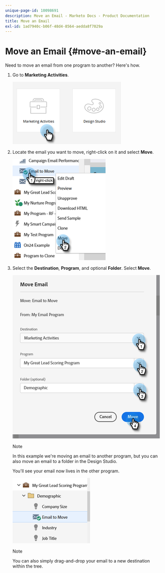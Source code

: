 ```yaml
---
unique-page-id: 10098691
description: Move an Email - Marketo Docs - Product Documentation
title: Move an Email
exl-id: 1ad7940c-b06f-48d4-8564-aedda8f7029a
---
```

# Move an Email {#move-an-email}

Need to move an email from one program to another? Here's how.

1. Go to **Marketing Activities**.

   ![](assets/move-an-email-1.png)

1. Locate the email you want to move, right-click on it and select **Move**.

   ![](assets/move-an-email-2.png)

1. Select the **Destination**, **Program**, and optional **Folder**. Select **Move**.

   ![](assets/move-an-email-3.png)

   >[!NOTE]
   >
   >In this example we're moving an email to another program, but you can also move an email to a folder in the Design Studio.

   You'll see your email now lives in the other program.

   ![](assets/move-an-email-4.png)

   >[!NOTE]
   >
   >You can also simply drag-and-drop your email to a new destination within the tree.
